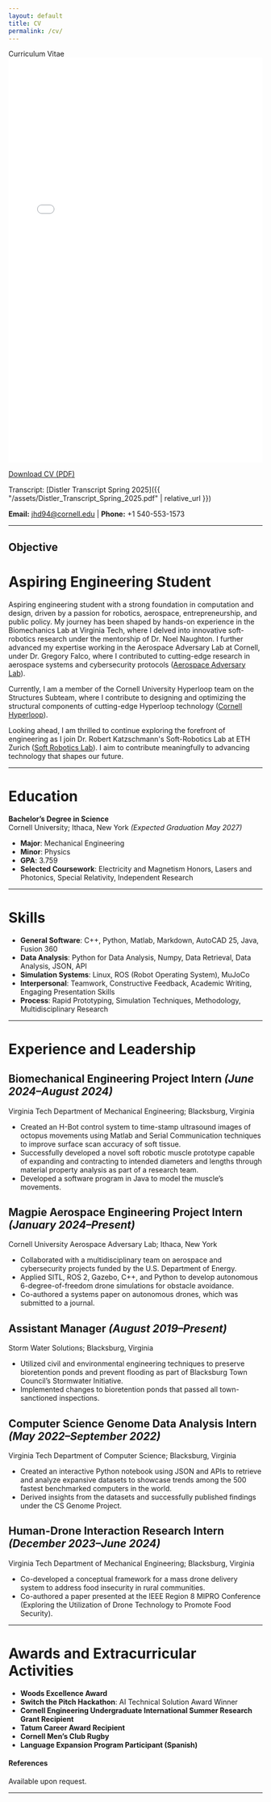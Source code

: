 ```yaml
---
layout: default
title: CV
permalink: /cv/
---
```


<div class="section-title" data-aos="fade-right">Curriculum Vitae</div>
<div class="card shadow-sm mb-4" data-aos="fade-up">
  <div class="card-body">
    <embed src="{{ "/assets/CV.pdf" | relative_url }}" type="application/pdf" width="100%" height="800px" />
    <p class="mt-3"><a href="{{ "/assets/CV.pdf" | relative_url }}" class="btn btn-primary">Download CV (PDF)</a></p>
  </div>
</div>

Transcript:
[Distler Transcript Spring 2025]({{ "/assets/Distler_Transcript_Spring_2025.pdf" | relative_url }})



**Email:** [jhd94@cornell.edu](mailto:netID@cornell.edu) | **Phone:** +1 540-553-1573

---

## Objective

# Aspiring Engineering Student

Aspiring engineering student with a strong foundation in computation and design, driven by a passion for robotics, aerospace, entrepreneurship, and public policy. My journey has been shaped by hands-on experience in the Biomechanics Lab at Virginia Tech, where I delved into innovative soft-robotics research under the mentorship of Dr. Noel Naughton. I further advanced my expertise working in the Aerospace Adversary Lab at Cornell, under Dr. Gregory Falco, where I contributed to cutting-edge research in aerospace systems and cybersecurity protocols ([Aerospace Adversary Lab](https://aerospaceadversary.org/)).

Currently, I am a member of the Cornell University Hyperloop team on the Structures Subteam, where I contribute to designing and optimizing the structural components of cutting-edge Hyperloop technology ([Cornell Hyperloop](https://www.cornellhyperloop.com/)).

Looking ahead, I am thrilled to continue exploring the forefront of engineering as I join Dr. Robert Katzschmann's Soft-Robotics Lab at ETH Zurich ([Soft Robotics Lab](https://srl.ethz.ch/)). I aim to contribute meaningfully to advancing technology that shapes our future.


---

# Education  
**Bachelor’s Degree in Science**  
Cornell University; Ithaca, New York *(Expected Graduation May 2027)*  
- **Major**: Mechanical Engineering  
- **Minor**: Physics  
- **GPA**: 3.759
- **Selected Coursework**: Electricity and Magnetism Honors, Lasers and Photonics, Special Relativity, Independent Research

---

# Skills  
- **General Software**: C++, Python, Matlab, Markdown, AutoCAD 25, Java, Fusion 360  
- **Data Analysis**: Python for Data Analysis, Numpy, Data Retrieval, Data Analysis, JSON, API  
- **Simulation Systems**: Linux, ROS (Robot Operating System), MuJoCo
- **Interpersonal**: Teamwork, Constructive Feedback, Academic Writing, Engaging Presentation Skills  
- **Process**: Rapid Prototyping, Simulation Techniques, Methodology, Multidisciplinary Research  

---

# Experience and Leadership  

## Biomechanical Engineering Project Intern *(June 2024–August 2024)*  
Virginia Tech Department of Mechanical Engineering; Blacksburg, Virginia  
- Created an H-Bot control system to time-stamp ultrasound images of octopus movements using Matlab and Serial Communication techniques to improve surface scan accuracy of soft tissue.  
- Successfully developed a novel soft robotic muscle prototype capable of expanding and contracting to intended diameters and lengths through material property analysis as part of a research team.  
- Developed a software program in Java to model the muscle’s movements.  

## Magpie Aerospace Engineering Project Intern *(January 2024–Present)*  
Cornell University Aerospace Adversary Lab; Ithaca, New York  
- Collaborated with a multidisciplinary team on aerospace and cybersecurity projects funded by the U.S. Department of Energy.  
- Applied SITL, ROS 2, Gazebo, C++, and Python to develop autonomous 6-degree-of-freedom drone simulations for obstacle avoidance.  
- Co-authored a systems paper on autonomous drones, which was submitted to a journal.  

## Assistant Manager *(August 2019–Present)*  
Storm Water Solutions; Blacksburg, Virginia  
- Utilized civil and environmental engineering techniques to preserve bioretention ponds and prevent flooding as part of Blacksburg Town Council’s Stormwater Initiative.  
- Implemented changes to bioretention ponds that passed all town-sanctioned inspections.  

## Computer Science Genome Data Analysis Intern *(May 2022–September 2022)*  
Virginia Tech Department of Computer Science; Blacksburg, Virginia  
- Created an interactive Python notebook using JSON and APIs to retrieve and analyze expansive datasets to showcase trends among the 500 fastest benchmarked computers in the world.  
- Derived insights from the datasets and successfully published findings under the CS Genome Project.  

## Human-Drone Interaction Research Intern *(December 2023–June 2024)*  
Virginia Tech Department of Mechanical Engineering; Blacksburg, Virginia  
- Co-developed a conceptual framework for a mass drone delivery system to address food insecurity in rural communities.  
- Co-authored a paper presented at the IEEE Region 8 MIPRO Conference (Exploring the Utilization of Drone Technology to Promote Food Security).  

---

# Awards and Extracurricular Activities  
- **Woods Excellence Award**  
- **Switch the Pitch Hackathon**: AI Technical Solution Award Winner
- **Cornell Engineering Undergraduate International Summer Research Grant Recipient**
- **Tatum Career Award Recipient**
- **Cornell Men’s Club Rugby**  
- **Language Expansion Program Participant (Spanish)**  


#### References
Available upon request.

---
